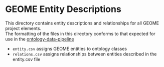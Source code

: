 # GEOME Entity Descriptions

This directory contains entity descriptions and relationships for all GEOME project elements.  
The formatting of the files in this directory conforms to that expected for use in the 
[ontology-data-pipeline](https://github.com/biocodellc/ontology-data-pipeline)


 * `entity.csv` assigns GEOME entities to ontology classes
 * `relations.csv` assigns relationships between entities described in the entity.csv file
